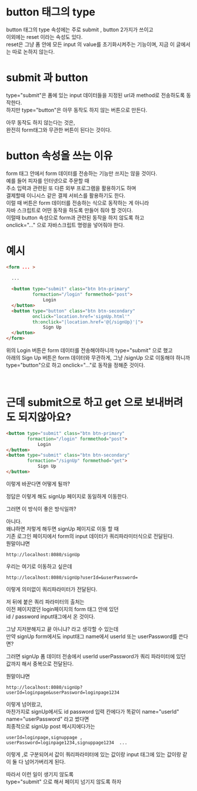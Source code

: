 # button 태그의 type  
button 태그의 type 속성에는 주로 submit , button 2가지가 쓰이고  
이외에는 reset 이라는 속성도 있다.  
reset은 그냥 폼 안에 모든 input 의 value를 초기화시켜주는 기능이며, 지금 이 글에서는 따로 논하지 않는다.  
  
# submit 과 button 
type="submit"은 폼에 있는 input 데이터들을 지정된 url과 method로 전송하도록 동작한다.  
하지만 type="button"은 아무 동작도 하지 않는 버튼으로 만든다.  
  
아무 동작도 하지 않는다는 것은,  
완전히 form태그와 무관한 버튼이 된다는 것이다.  
   
# button 속성을 쓰는 이유  
form 태그 안에서 form 데이터를 전송하는 기능만 쓰지는 않을 것이다.  
예를 들어 피자를 인터넷으로 주문할 때  
주소 입력과 관련된 또 다른 외부 프로그램을 활용하기도 하며  
결제할때 이니시스 같은 결제 서비스를 활용하기도 한다.  
이럴 때 버튼은 form 데이터를 전송하는 식으로 동작하는 게 아니라  
자바 스크립트로 어떤 동작을 하도록 만들어 줘야 할 것이다.  
이럴때 button 속성으로 form과 관련된 동작을 하지 않도록 하고  
onclick="..." 으로 자바스크립트 명령을 넣어줘야 한다.  

# 예시
```html
<form ... >
  
  ...
  
  <button type="submit" class="btn btn-primary" 
          formaction="/login" formmethod="post">
              Login
  </button>
  <button type="button" class="btn btn-secondary"
          onclick="location.href='signUp.html'"
          th:onclick="|location.href='@{/signUp}'|">
              Sign Up
  </button>
</form>
```
위의 Login 버튼은 form 데이터를 전송해야하니까 type="submit" 으로 했고  
아래의 Sign Up 버튼은 form 데이터와 무관하게, 그냥 /signUp 으로 이동해야 하니까  
type="button"으로 하고 onclick="..."로 동작을 정해준 것이다.  
  
<br>
   
# 근데 submit으로 하고 get 으로 보내버려도 되지않아요?  
```html
<button type="submit" class="btn btn-primary" 
        formaction="/login" formmethod="post">
            Login
</button>
<button type="submit" class="btn btn-secondary"
        formaction="/signUp" formmethod="get">
            Sign Up
</button>
```
이렇게 바꾼다면 어떻게 될까?   
  
정답은 이렇게 해도 signUp 페이지로 동일하게 이동한다.  
  
그러면 이 방식이 좋은 방식일까?  

아니다.   
왜냐하면 저렇게 해두면 signUp 페이지로 이동 할 때  
기존 로그인 페이지에서 form의 input 데이터가 쿼리파라미터식으로 전달된다.  
뭔말이냐면  
```
http://localhost:8080/signUp
```
우리는 여기로 이동하고 싶은데  
```
http://localhost:8080/signUp?userId=&userPassword=
```
이렇게 의미없이 쿼리파라미터가 전달된다.  
  
저 뒤에 붙은 쿼리 파라미터의 출처는  
이전 페이지였던 login페이지의 form 태그 안에 있던  
id / password input태그에서 온 것이다.  
  
그냥 지저분해지고 끝 아니냐? 라고 생각할 수 있는데  
만약 signUp form에서도 input태그 name에서 userId 또는 userPassword를 쓴다면?  
  
그러면 signUp 폼 데이터 전송에서 userId userPassword가 쿼리 파라미터에 있던 값까지 해서 중복으로 전달된다.  
  
뭔말이냐면  
```
http://localhost:8080/signUp?userId=loginpage&userPassword=loginpage1234
```
이렇게 넘어왔고,  
마찬가지로 signUp에서도 id password 입력 칸에다가 똑같이 name="userId" name="userPassword" 라고 썼다면  
최종적으로 signUp post 메시지에다가는 
```
userId=loginpage,signuppage , userPassword=loginpage1234,signuppage1234  ...
```
이렇게 ,로 구분되어서 값이 쿼리파라미터에 있는 값이랑 input 태그에 있는 값이랑 같이 둘 다 넘어가버리게 된다.  
  
따라서 이런 일이 생기지 않도록  
type="submit" 으로 해서 페이지 넘기지 않도록 하자  
  
  
